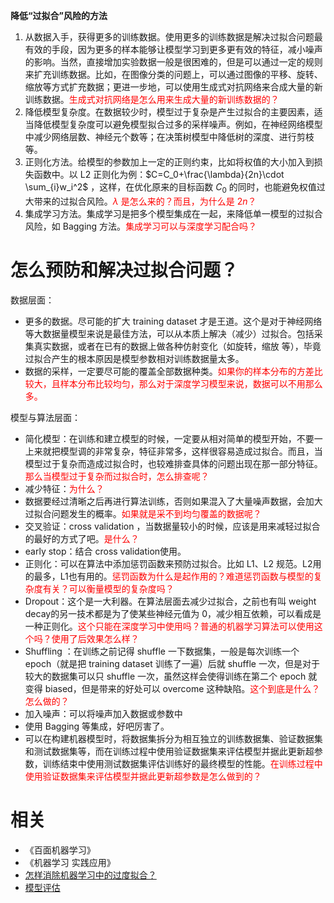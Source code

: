 

**降低“过拟合”风险的方法**

1. 从数据入手，获得更多的训练数据。使用更多的训练数据是解决过拟合问题最有效的手段，因为更多的样本能够让模型学习到更多更有效的特征，减小噪声的影响。当然，直接增加实验数据一般是很困难的，但是可以通过一定的规则来扩充训练数据。比如，在图像分类的问题上，可以通过图像的平移、旋转、缩放等方式扩充数据；更进一步地，可以使用生成式对抗网络来合成大量的新训练数据。<span style="color:red;">生成式对抗网络是怎么用来生成大量的新训练数据的？</span>
2. 降低模型复杂度。在数据较少时，模型过于复杂是产生过拟合的主要因素，适当降低模型复杂度可以避免模型拟合过多的采样噪声。例如，在神经网络模型中减少网络层数、神经元个数等；在决策树模型中降低树的深度、进行剪枝等。
3. 正则化方法。给模型的参数加上一定的正则约束，比如将权值的大小加入到损失函数中。以 L2 正则化为例：$C=C_0+\frac{\lambda}{2n}\cdot \sum_{i}w_i^2$ ，这样，在优化原来的目标函数 $C_0$ 的同时，也能避免权值过大带来的过拟合风险。<span style="color:red;">$\lambda$ 是怎么来的？而且，为什么是 $2n$？</span>
4. 集成学习方法。集成学习是把多个模型集成在一起，来降低单一模型的过拟合风险，如 Bagging 方法。<span style="color:red;">集成学习可以与深度学习配合吗？</span>





# 怎么预防和解决过拟合问题？


数据层面：

- 更多的数据。尽可能的扩大 training dataset 才是王道。这个是对于神经网络等大数据量模型来说是最佳方法，可以从本质上解决（减少）过拟合。包括采集真实数据，或者在已有的数据上做各种仿射变化（如旋转，缩放 等），毕竟过拟合产生的根本原因是模型参数相对训练数据量太多。
- 数据的采样，一定要尽可能的覆盖全部数据种类。<span style="color:red;">如果你的样本分布的方差比较大，且样本分布比较均匀，那么对于深度学习模型来说，数据可以不用那么多。</span>


模型与算法层面：


- 简化模型：在训练和建立模型的时候，一定要从相对简单的模型开始，不要一上来就把模型调的非常复杂，特征非常多，这样很容易造成过拟合。而且，当模型过于复杂而造成过拟合时，也较难排查具体的问题出现在那一部分特征。<span style="color:red;">那么当模型过于复杂而过拟合时，怎么排查呢？</span>
- 减少特征：<span style="color:red;">为什么？</span>
- 数据要经过清晰之后再进行算法训练，否则如果混入了大量噪声数据，会加大过拟合问题发生的概率。<span style="color:red;">如果就是采不到均匀覆盖的数据呢？</span>
- 交叉验证：cross validation ，当数据量较小的时候，应该是用来减轻过拟合的最好的方式了吧。<span style="color:red;">是什么？</span>
- early stop：结合 cross validation使用。
- 正则化：可以在算法中添加惩罚函数来预防过拟合。比如 L1、L2 规范。L2用的最多，L1也有用的。<span style="color:red;">惩罚函数为什么是起作用的？难道惩罚函数与模型的复杂度有关？可以衡量模型的复杂度吗？</span>
- Dropout：这个是一大利器。在算法层面去减少过拟合，之前也有叫 weight decay的另一技术都是为了使某些神经元值为 0，减少相互依赖，可以看成是一种正则化。<span style="color:red;">这个只能在深度学习中使用吗？普通的机器学习算法可以使用这个吗？使用了后效果怎么样？</span>
- Shuffling ：在训练之前记得 shuffle 一下数据集，一般是每次训练一个 epoch（就是把 training dataset 训练了一遍）后就 shuffle 一次，但是对于较大的数据集可以只 shuffle 一次，虽然这样会使得训练在第二个 epoch 就变得 biased，但是带来的好处可以 overcome 这种缺陷。<span style="color:red;">这个到底是什么？怎么做的？</span>
- 加入噪声：可以将噪声加入数据或参数中
- 使用 Bagging 等集成，好吧厉害了。
- 可以在构建机器模型时，将数据集拆分为相互独立的训练数据集、验证数据集和测试数据集等，而在训练过程中使用验证数据集来评估模型并据此更新超参数，训练结束中使用测试数据集评估训练好的最终模型的性能。<span style="color:red;">在训练过程中使用验证数据集来评估模型并据此更新超参数是怎么做到的？</span>






# 相关

- 《百面机器学习》
- 《机器学习 实践应用》
- [怎样消除机器学习中的过度拟合？](https://www.zhihu.com/question/26898675)
- [模型评估](https://feisky.xyz/machine-learning/basic/evaluation.html)
